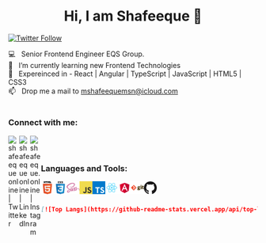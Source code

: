 

<h1 align="center">
Hi, I am Shafeeque 👋
</h1>

[![Twitter Follow](https://img.shields.io/twitter/follow/shafeequeonline?color=1DA1F2&logo=twitter&style=for-the-badge)](https://twitter.com/intent/follow?original_referer=https%3A%2F%2Fgithub.com%2FcodeSTACKr&screen_name=shafeequeonline)


💻 &nbsp;&nbsp;Senior Frontend Engineer EQS Group. <br />
🌱 &nbsp;&nbsp;I’m currently learning new Frontend Technologies  <br />
🔭 &nbsp;&nbsp;Expereinced in - React | Angular | TypeScript | JavaScript | HTML5 | CSS3 <br />
📫 &nbsp;&nbsp;Drop me a mail to [mshafeequemsn@icloud.com](mailto:mshafeequemsn@icloud.com?subject=[GitHub]%20Connect%20with%20Shafeeque)
#
### Connect with me:
[<img align="left" alt="shafeequeonline | Twitter" width="22px" src="https://cdn.jsdelivr.net/npm/simple-icons@v3/icons/twitter.svg" />][twitter]
[<img align="left" alt="shafeequeonline | LinkedIn" width="22px" src="https://cdn.jsdelivr.net/npm/simple-icons@v3/icons/linkedin.svg" />][linkedin] 
[<img align="left" alt="shafeeque.online | Instagram" width="22px" src="https://cdn.jsdelivr.net/npm/simple-icons@v3/icons/instagram.svg" />][instagram]
<br>
#
### Languages and Tools:
<img align="left" alt="HTML5" width="26px" src="https://raw.githubusercontent.com/github/explore/80688e429a7d4ef2fca1e82350fe8e3517d3494d/topics/html/html.png" />
<img align="left" alt="CSS3" width="26px" src="https://raw.githubusercontent.com/github/explore/80688e429a7d4ef2fca1e82350fe8e3517d3494d/topics/css/css.png" />
<img align="left" alt="Sass" width="26px" src="https://raw.githubusercontent.com/github/explore/80688e429a7d4ef2fca1e82350fe8e3517d3494d/topics/sass/sass.png" />
<img align="left" alt="JavaScript" width="26px" src="https://raw.githubusercontent.com/github/explore/80688e429a7d4ef2fca1e82350fe8e3517d3494d/topics/javascript/javascript.png" />
<img align="left" alt="TypeScript" width="26px" src="https://raw.githubusercontent.com/github/explore/80688e429a7d4ef2fca1e82350fe8e3517d3494d/topics/typescript/typescript.png" />
<img align="left" alt="React" width="26px" src="https://raw.githubusercontent.com/github/explore/80688e429a7d4ef2fca1e82350fe8e3517d3494d/topics/react/react.png" />
<img align="left" alt="Angular" width="26px" src="https://raw.githubusercontent.com/github/explore/80688e429a7d4ef2fca1e82350fe8e3517d3494d/topics/angular/angular.png" />
<img align="left" alt="Git" width="26px" src="https://raw.githubusercontent.com/github/explore/80688e429a7d4ef2fca1e82350fe8e3517d3494d/topics/git/git.png" />
<img align="left" alt="GitHub" width="26px" src="https://raw.githubusercontent.com/github/explore/78df643247d429f6cc873026c0622819ad797942/topics/github/github.png" />

<br/>
<br/>

```md
[![Top Langs](https://github-readme-stats.vercel.app/api/top-langs/?username=shafeequeonline&layout=compact)](https://github.com/anuraghazra/github-readme-stats)
```

[twitter]: https://twitter.com/shafeequeonline
[instagram]: https://instagram.com/shafeeque.online
[linkedin]: https://linkedin.com/in/shafeequeonline

